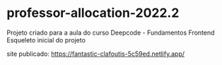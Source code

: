 # professor-allocation-2022.2

Projeto criado para a aula do curso Deepcode - Fundamentos Frontend
Esqueleto inicial do projeto

site publicado: https://fantastic-clafoutis-5c59ed.netlify.app/
